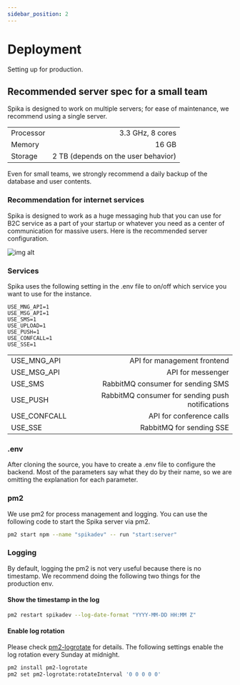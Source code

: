 ```yaml
---
sidebar_position: 2
---
```


# Deployment

Setting up for production.

## Recommended server spec for a small team

Spika is designed to work on multiple servers; for ease of maintenance, we recommend using a single server.

|           |                                     |
| --------- | ----------------------------------: |
| Processor |                    3.3 GHz, 8 cores |
| Memory    |                               16 GB |
| Storage   | 2 TB (depends on the user behavior) |

Even for small teams, we strongly recommend a daily backup of the database and user contents.

### Recommendation for internet services

Spika is designed to work as a huge messaging hub that you can use for B2C service as a part of your startup or whatever you need as a center of communication for massive users. Here is the recommended server configuration.

![img alt](/img/server.png)

### Services

Spika uses the following setting in the .env file to on/off which service you want to use for the instance.

```
USE_MNG_API=1
USE_MSG_API=1
USE_SMS=1
USE_UPLOAD=1
USE_PUSH=1
USE_CONFCALL=1
USE_SSE=1
```

|              |                                                  |
| ------------ | -----------------------------------------------: |
| USE_MNG_API  |                      API for management frontend |
| USE_MSG_API  |                                API for messenger |
| USE_SMS      |                RabbitMQ consumer for sending SMS |
| USE_PUSH     | RabbitMQ consumer for sending push notifications |
| USE_CONFCALL |                         API for conference calls |
| USE_SSE      |                         RabbitMQ for sending SSE |

### .env

After cloning the source, you have to create a .env file to configure the backend. Most of the parameters say what they do by their name, so we are omitting the explanation for each parameter.

### pm2

We use pm2 for process management and logging. You can use the following code to start the Spika server via pm2.

```bash
pm2 start npm --name "spikadev" -- run "start:server"
```

### Logging

By default, logging the pm2 is not very useful because there is no timestamp. We recommend doing the following two things for the production env.

#### Show the timestamp in the log

```bash
pm2 restart spikadev --log-date-format "YYYY-MM-DD HH:MM Z"
```

#### Enable log rotation

Please check [pm2-logrotate](https://www.npmjs.com/package/pm2-logrotate) for details. The following settings enable the log rotation every Sunday at midnight.

```bash
pm2 install pm2-logrotate
pm2 set pm2-logrotate:rotateInterval '0 0 0 0 0'
```
